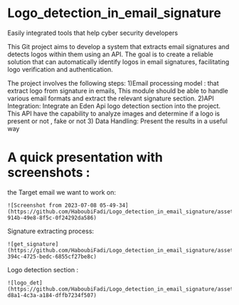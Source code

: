 # Logo_detection_in_email_signature
Easily integrated tools that help cyber security developers

This Git project aims to develop a system that extracts email signatures and detects logos within them using an API.
The goal is to create a reliable solution that can automatically identify logos in email signatures,
facilitating logo verification and authentication.

The project involves the following steps:
  1)Email processing model : that extract logo from signature in emails,
    This module should be able to handle various email formats and extract the relevant signature section. 
  2)API Integration: Integrate an Eden Api logo detection section into the project. 
    This API have the capability to analyze images and determine if a logo is present or not , fake or not
  3) Data Handling: Present the results in a useful way


# A quick presentation with screenshots :
  the Target email we want to work on: 




  
    ![Screenshot from 2023-07-08 05-49-34](https://github.com/HaboubiFadi/Logo_detection_in_email_signature/assets/138848259/42afd381-914b-49e8-8f5c-0f24292da586)








  Signature extracting process:




  
    ![get_signature](https://github.com/HaboubiFadi/Logo_detection_in_email_signature/assets/138848259/f571cb17-394c-4725-bedc-6855cf27be8c)





  Logo detection section :




  
    ![logo_det](https://github.com/HaboubiFadi/Logo_detection_in_email_signature/assets/138848259/755ae300-d8a1-4c3a-a184-dffb7234f507)

  
